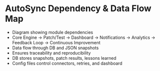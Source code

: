 # AutoSync Dependency & Data Flow Map

- Diagram showing module dependencies
- Core Engine → Patch/Test → Dashboard → Notifications → Analytics → Feedback Loop → Continuous Improvement
- Data flow through DB and JSON snapshots
- Ensures traceability and reproducibility
- DB stores snapshots, patch results, lessons learned
- Config files control connectors, retries, and dashboard